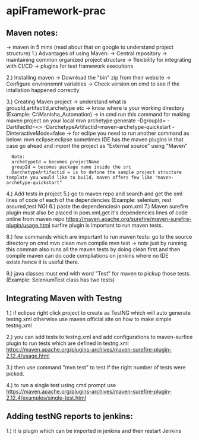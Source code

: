 # apiFramework-prac

## Maven notes:
-> maven in 5 mins (read about that on google to understand project structure)
1.) Advantages of using Maven:
     -> Central repository
	 -> maintaining common organized project structure
	 -> flexibility for integrating with CI/CD
	 -> plugins for test framework executions

2.) Installing maven
    -> Download the "bin" zip from their website
	-> Configure environemnt variables
	-> Check version on cmd to see if the intallation happened correctly

3.) Creating Maven project
      -> understand what is groupId,artifactId,archetype etc
	  -> know where is your working directory (Example: C:\Manisha_Automation)
	  -> in cmd run this command for making maven project on your local
	  mvn archetype:generate -DgroupId=<giveAName> -DartifactId=<> -DarchetypeArtifactid=maven-archetype-quickstart -DinteractiveMode=false
	  -> for eclipe you need to run another command as below:
	  mvn eclipse:eclipse
	  sometimes IDE has the maven plugins in that case go ahead and import the project as "External source" using "Maven"

	  Note:
	  archetypeId = becomes projectName
	  groupId = becomes package name inside the src
	  DarchetypeArtifactid = is to define the sample project structure template you would like to build, maven offers few like "maven-archetype-quickstart"

4.) Add tests in project
5.) go to maven repo and search and get the xml lines of code of each of the dependencies (Example: selenium, rest assured,test NG)
6.) paste the dependenciesin pom.xml
7.) Maven surefire plugin must also be placed in pom.xml,get it's dependencies lines of code online from maven repo
https://maven.apache.org/surefire/maven-surefire-plugin/usage.html
surfire plugin is important to run maven tests.

8.) few commands which are important to run maven tests:
go to the source directory on cmd
mvn clean
mvn compile
mvn test -> note just by running this comman also runs all the maven tests by doing clean first and then compile
maven can do code compliations on jenkins where no IDE exists.hence it is useful there.

9.) java classes must end with word "Test" for maven to pickup those tests. (Example: SeleniumTest class has two tests)

## Integrating Maven with Testng

1.) if eclipse right click project to create as TestNG which will auto generate testng.xml
otherwise use maven official site on how to make simple testng.xml

2.) you can add tests to testng.xml and add configurations to maven-surfice plugin to run tests which are defined in testng.xml
https://maven.apache.org/plugins-archives/maven-surefire-plugin-2.12.4/usage.html

3.) then use command "mvn test" to test if the right number of tests were picked.

4.) to run a single test using cmd prompt use
https://maven.apache.org/plugins-archives/maven-surefire-plugin-2.12.4/examples/single-test.html


## Adding testNG reports to jenkins:
1.) it is plugin which can be imported in jenkins and then restart Jenkins



